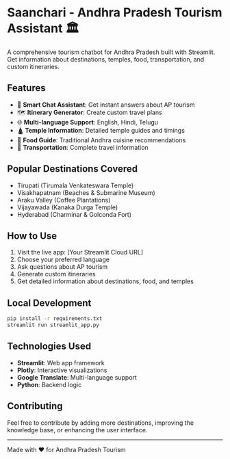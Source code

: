 # Saanchari - Andhra Pradesh Tourism Assistant 🏛️

A comprehensive tourism chatbot for Andhra Pradesh built with Streamlit. Get information about destinations, temples, food, transportation, and custom itineraries.

## Features

- 💬 **Smart Chat Assistant**: Get instant answers about AP tourism
- 🗺️ **Itinerary Generator**: Create custom travel plans
- 🌐 **Multi-language Support**: English, Hindi, Telugu
- 🛕 **Temple Information**: Detailed temple guides and timings
- 🍛 **Food Guide**: Traditional Andhra cuisine recommendations
- 🚗 **Transportation**: Complete travel information

## Popular Destinations Covered

- Tirupati (Tirumala Venkateswara Temple)
- Visakhapatnam (Beaches & Submarine Museum)
- Araku Valley (Coffee Plantations)
- Vijayawada (Kanaka Durga Temple)
- Hyderabad (Charminar & Golconda Fort)

## How to Use

1. Visit the live app: [Your Streamlit Cloud URL]
2. Choose your preferred language
3. Ask questions about AP tourism
4. Generate custom itineraries
5. Get detailed information about destinations, food, and temples

## Local Development

```bash
pip install -r requirements.txt
streamlit run streamlit_app.py
```

## Technologies Used

- **Streamlit**: Web app framework
- **Plotly**: Interactive visualizations
- **Google Translate**: Multi-language support
- **Python**: Backend logic

## Contributing

Feel free to contribute by adding more destinations, improving the knowledge base, or enhancing the user interface.

---

Made with ❤️ for Andhra Pradesh Tourism
